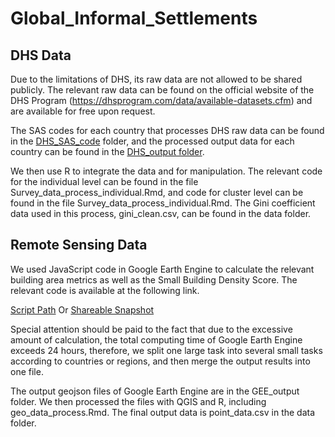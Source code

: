 # Global_Informal_Settlements

## DHS Data

Due to the limitations of DHS, its raw data are not allowed to be shared publicly. The relevant raw data can be found on the official website of the DHS Program (https://dhsprogram.com/data/available-datasets.cfm) and are available for free upon request.

The SAS codes for each country that processes DHS raw data can be found in the [DHS_SAS_code](DHS_SAS_code) folder, and the processed output data for each country can be found in the [DHS_output folder](DHS_output).

We then use R to integrate the data and for manipulation. The relevant code for the individual level can be found in the file Survey_data_process_individual.Rmd, and code for cluster level can be found in the file Survey_data_process_individual.Rmd. The Gini coefficient data used in this process, gini_clean.csv, can be found in the data folder.

## Remote Sensing Data

We used JavaScript code in Google Earth Engine to calculate the relevant building area metrics as well as the Small Building Density Score. The relevant code is available at the following link. 

[Script Path](https://code.earthengine.google.com/?scriptPath=users%2FDanteChen0825%2FGlobal_Informal_Settlements%3AData_Processing) Or
[Shareable Snapshot](https://code.earthengine.google.com/d27b6083956925d1113667b9f3358a30)

Special attention should be paid to the fact that due to the excessive amount of calculation, the total computing time of Google Earth Engine exceeds 24 hours, therefore, we split one large task into several small tasks according to countries or regions, and then merge the output results into one file. 

The output geojson files of Google Earth Engine are in the GEE_output folder. We then processed the files with QGIS and R, including geo_data_process.Rmd. The final output data is point_data.csv in the data folder.
